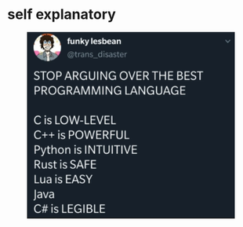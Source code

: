 # self explanatory

<figure><img src="../../.gitbook/assets/image (6) (1) (1) (1).png" alt=""><figcaption></figcaption></figure>
